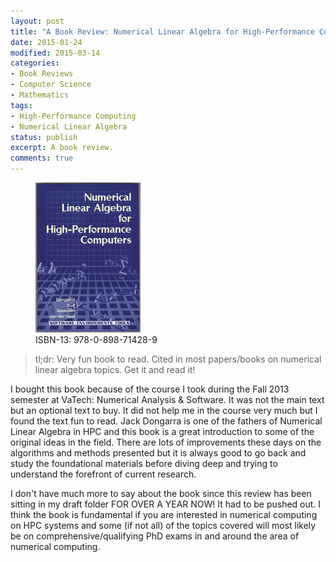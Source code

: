 ```yaml
---
layout: post
title: "A Book Review: Numerical Linear Algebra for High-Performance Computers by Jack Dongarra"
date: 2015-01-24
modified: 2015-03-14
categories:
- Book Reviews
- Computer Science
- Mathematics
tags:
- High-Performance Computing
- Numerical Linear Algebra
status: publish
excerpt: A book review.
comments: true
---
```


<figure>
	<img src="/assets/numerical-linear-algebra_dongarra.jpg">
	<figcaption>ISBN-13: 978-0-898-71428-9</figcaption>
</figure>

> tl;dr: Very fun book to read. Cited in most papers/books on numerical linear algebra topics. Get it and read it!

I bought this book because of the course I took during the Fall 2013 semester at VaTech: Numerical Analysis & Software. It was not the main text but an optional text to buy. It did not help me in the course very much but I found the text fun to read. Jack Dongarra is one of the fathers of Numerical Linear Algebra in HPC and this book is a great introduction to some of the original ideas in the field. There are lots of improvements these days on the algorithms and methods presented but it is always good to go back and study the foundational materials before diving deep and trying to understand the forefront of current research.

I don't have much more to say about the book since this review has been sitting in my draft folder FOR OVER A YEAR NOW! It had to be pushed out. I think the book is fundamental if you are interested in numerical computing on HPC systems and some (if not all) of the topics covered will most likely be on comprehensive/qualifying PhD exams in and around the area of numerical computing.